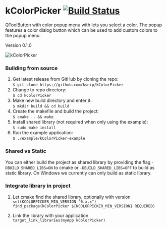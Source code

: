 # kColorPicker [![Build Status](https://travis-ci.org/ksnip/kColorPicker.svg?branch=master)](https://travis-ci.org/ksnip/kColorPicker)
QToolButton with color popup menu with lets you select a color. The popup features a color dialog button which can be used to add custom colors to the popup menu.

Version 0.1.0

![kColorPicker](https://i.imgur.com/VkhUvFa.png "kColorPicker")

### Building from source
1. Get latest release from GitHub by cloning the repo:  
    `$ git clone https://github.com/ksnip/kColorPicker`
2. Change to repo directory:  
    `$ cd kColorPicker`  
3. Make new build directory and enter it:  
    `$ mkdir build && cd build`  
4. Create the makefile and build the project:  
    `$ cmake .. && make`  
5. Install shared library (not required when only using the example):  
    `$ sudo make install`  
6. Run the example application:  
    `$ ./example/kColorPicker-example`  


### Shared vs Static
You can either build the project as shared library by providing the flag `-DBUILD_SHARED_LIBS=ON`
to cmake or `-DBUILD_SHARED_LIBS=OFF` to build as static library. On Windows we currently can
only build as static library.


### Integrate library in project

1. Let cmake find the shared library, optionally with version  
    `set(KCOLORPICKER_MIN_VERSION "0.x.x")`  
    `find_package(kColorPicker ${KCOLORPICKER_MIN_VERSION} REQUIRED)`  

2. Link the library with your application  
    `target_link_libraries(myApp kColorPicker)`  
